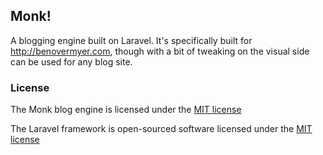 ## Monk!

A blogging engine built on Laravel. It's specifically built for http://benovermyer.com, though with a bit of tweaking on the visual side can be used for any blog site.

### License

The Monk blog engine is licensed under the  [MIT license](http://opensource.org/licenses/MIT)

The Laravel framework is open-sourced software licensed under the [MIT license](http://opensource.org/licenses/MIT)
